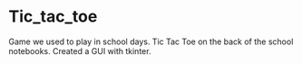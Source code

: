 # Tic_tac_toe

Game we used to play in school days.
Tic Tac Toe on the back of the school notebooks.
Created a GUI with tkinter.
